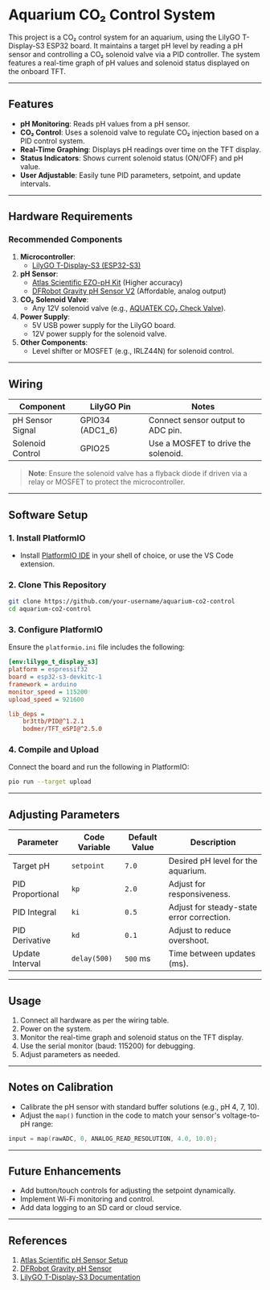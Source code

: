 
# Aquarium CO₂ Control System

This project is a CO₂ control system for an aquarium, using the LilyGO T-Display-S3 ESP32 board. It maintains a target pH level by reading a pH sensor and controlling a CO₂ solenoid valve via a PID controller. The system features a real-time graph of pH values and solenoid status displayed on the onboard TFT.

---

## Features
- **pH Monitoring**: Reads pH values from a pH sensor.
- **CO₂ Control**: Uses a solenoid valve to regulate CO₂ injection based on a PID control system.
- **Real-Time Graphing**: Displays pH readings over time on the TFT display.
- **Status Indicators**: Shows current solenoid status (ON/OFF) and pH value.
- **User Adjustable**: Easily tune PID parameters, setpoint, and update intervals.

---

## Hardware Requirements
### Recommended Components
1. **Microcontroller**:
   - [LilyGO T-Display-S3 (ESP32-S3)](https://github.com/Xinyuan-LilyGO/T-Display-S3)
2. **pH Sensor**:
   - [Atlas Scientific EZO-pH Kit](https://atlas-scientific.com/kits/ph-kit/) (Higher accuracy)
   - [DFRobot Gravity pH Sensor V2](https://www.dfrobot.com/product-1025.html) (Affordable, analog output)
3. **CO₂ Solenoid Valve**:
   - Any 12V solenoid valve (e.g., [AQUATEK CO₂ Check Valve](https://www.aquatek-california.com/)).
4. **Power Supply**:
   - 5V USB power supply for the LilyGO board.
   - 12V power supply for the solenoid valve.
5. **Other Components**:
   - Level shifter or MOSFET (e.g., IRLZ44N) for solenoid control.

---

## Wiring
| Component         | LilyGO Pin      | Notes                              |
|--------------------|-----------------|------------------------------------|
| pH Sensor Signal   | GPIO34 (ADC1_6) | Connect sensor output to ADC pin. |
| Solenoid Control   | GPIO25          | Use a MOSFET to drive the solenoid. |

> **Note**: Ensure the solenoid valve has a flyback diode if driven via a relay or MOSFET to protect the microcontroller.

---

## Software Setup
### 1. **Install PlatformIO**
- Install [PlatformIO IDE](https://platformio.org/) in your shell of choice, or use the VS Code extension.

### 2. **Clone This Repository**
```bash
git clone https://github.com/your-username/aquarium-co2-control
cd aquarium-co2-control
```

### 3. **Configure PlatformIO**
Ensure the `platformio.ini` file includes the following:
```ini
[env:lilygo_t_display_s3]
platform = espressif32
board = esp32-s3-devkitc-1
framework = arduino
monitor_speed = 115200
upload_speed = 921600

lib_deps =
    br3ttb/PID@^1.2.1
    bodmer/TFT_eSPI@^2.5.0
```

### 4. **Compile and Upload**
Connect the board and run the following in PlatformIO:
```bash
pio run --target upload
```

---

## Adjusting Parameters
| Parameter       | Code Variable        | Default Value | Description                                  |
|------------------|----------------------|---------------|----------------------------------------------|
| Target pH        | `setpoint`           | `7.0`         | Desired pH level for the aquarium.           |
| PID Proportional | `kp`                 | `2.0`         | Adjust for responsiveness.                   |
| PID Integral     | `ki`                 | `0.5`         | Adjust for steady-state error correction.    |
| PID Derivative   | `kd`                 | `0.1`         | Adjust to reduce overshoot.                  |
| Update Interval  | `delay(500)`         | `500` ms      | Time between updates (ms).                   |

---

## Usage
1. Connect all hardware as per the wiring table.
2. Power on the system.
3. Monitor the real-time graph and solenoid status on the TFT display.
4. Use the serial monitor (baud: 115200) for debugging.
5. Adjust parameters as needed.

---

## Notes on Calibration
- Calibrate the pH sensor with standard buffer solutions (e.g., pH 4, 7, 10).
- Adjust the `map()` function in the code to match your sensor's voltage-to-pH range:
```cpp
input = map(rawADC, 0, ANALOG_READ_RESOLUTION, 4.0, 10.0);
```

---

## Future Enhancements
- Add button/touch controls for adjusting the setpoint dynamically.
- Implement Wi-Fi monitoring and control.
- Add data logging to an SD card or cloud service.

---

## References
1. [Atlas Scientific pH Sensor Setup](https://atlas-scientific.com/)
2. [DFRobot Gravity pH Sensor](https://www.dfrobot.com/product-1025.html)
3. [LilyGO T-Display-S3 Documentation](https://github.com/Xinyuan-LilyGO/T-Display-S3)
